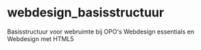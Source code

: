 # webdesign_basisstructuur
Basisstructuur voor webruimte bij OPO's Webdesign essentials en Webdesign met HTML5
